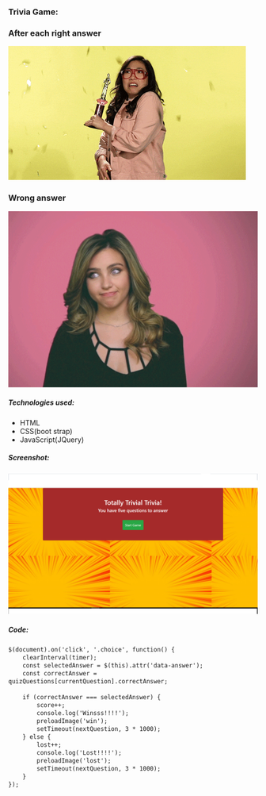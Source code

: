 ### Trivia Game:

### After each right answer 

![](assets/images/award.gif)

### Wrong answer
![](assets/images/sorry.gif)



##### Technologies used:

* HTML
* CSS(boot strap)
* JavaScript(JQuery)

##### Screenshot:

![](trivia.png)

##### Code:

    $(document).on('click', '.choice', function() {
        clearInterval(timer);
        const selectedAnswer = $(this).attr('data-answer');
        const correctAnswer = quizQuestions[currentQuestion].correctAnswer;
    
        if (correctAnswer === selectedAnswer) {
            score++;
            console.log('Winsss!!!!');
            preloadImage('win');
            setTimeout(nextQuestion, 3 * 1000);
        } else {
            lost++;
            console.log('Lost!!!!');
            preloadImage('lost');
            setTimeout(nextQuestion, 3 * 1000);
        }
    });



